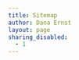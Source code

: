 ```yaml
---
title: Sitemap
author: Dana Ernst
layout: page
sharing_disabled:
  - 1
---
```

<div class="kcite-section" kcite-section-id="25">
  <!-- kcite active, but no citations found -->
</div>

<!-- kcite-section 25 -->